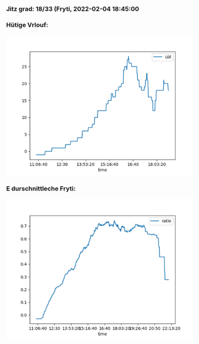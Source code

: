 ### Jitz grad: 18/33 (Fryti, 2022-02-04 18:45:00

### Hütige Vrlouf:
![Graph](Today.png)

### E durschnittleche Fryti:
![Graph](Fryti.png)